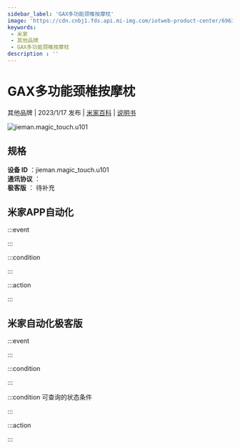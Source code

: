 ```yaml
---
sidebar_label: 'GAX多功能颈椎按摩枕'
image: 'https://cdn.cnbj1.fds.api.mi-img.com/iotweb-product-center/69634a60b02e51e0a4f873b7cc84f6f6_1672725738251.png?GalaxyAccessKeyId=AKVGLQWBOVIRQ3XLEW&Expires=9223372036854775807&Signature=xHSD0fDLd5Tz53yTWzU9CAJIJbg='
keywords: 
 - 米家
 - 其他品牌
 - GAX多功能颈椎按摩枕
description : ''
---
```

# GAX多功能颈椎按摩枕

其他品牌 | 2023/1/17 发布 | [米家百科](https://home.mi.com/webapp/content/baike/product/index.html?model=jieman.magic_touch.u101) | [说明书](https://home.mi.com/views/introduction.html?model=jieman.magic_touch.u101&region=cn)

![jieman.magic_touch.u101](https://cdn.cnbj1.fds.api.mi-img.com/iotweb-product-center/69634a60b02e51e0a4f873b7cc84f6f6_1672725738251.png?GalaxyAccessKeyId=AKVGLQWBOVIRQ3XLEW&Expires=9223372036854775807&Signature=xHSD0fDLd5Tz53yTWzU9CAJIJbg=)

## 规格  
> 
**设备 ID** ：jieman.magic_touch.u101  
**通讯协议** ：  
**极客版**  ： 待补充 


## 米家APP自动化  

:::event  

:::

:::condition  

:::

:::action   

:::

## 米家自动化极客版  

:::event  

:::

:::condition  

:::

:::condition 可查询的状态条件  

:::

:::action  

:::

        
